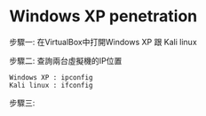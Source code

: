 # Windows XP penetration

步驟一: 在VirtualBox中打開Windows XP 跟 Kali linux

步驟二: 查詢兩台虛擬機的IP位置
```
Windows XP : ipconfig
Kali linux : ifconfig
```

步驟三: 
